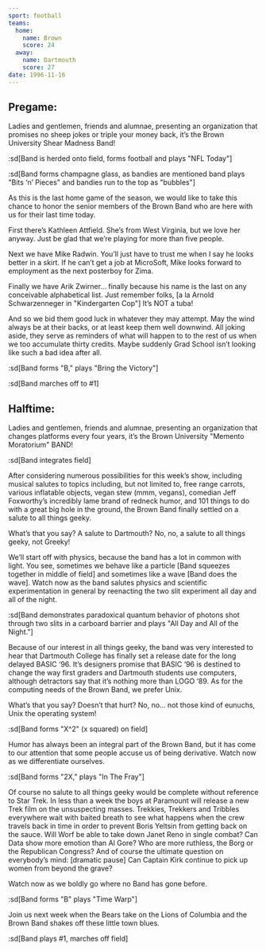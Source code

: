 ```yaml
---
sport: football
teams:
  home:
    name: Brown
    score: 24
  away:
    name: Dartmouth
    score: 27
date: 1996-11-16
---
```


## Pregame:

Ladies and gentlemen, friends and alumnae, presenting an organization that promises no sheep jokes or triple your money back, it’s the Brown University Shear Madness Band!

:sd[Band is herded onto field, forms football and plays "NFL Today"]

:sd[Band forms champagne glass, as bandies are mentioned band plays "Bits ‘n’ Pieces" and bandies run to the top as "bubbles"]

As this is the last home game of the season, we would like to take this chance to honor the senior members of the Brown Band who are here with us for their last time today.

First there’s Kathleen Attfield. She’s from West Virginia, but we love her anyway. Just be glad that we’re playing for more than five people.

Next we have Mike Radwin. You’ll just have to trust me when I say he looks better in a skirt. If he can’t get a job at MicroSoft, Mike looks forward to employment as the next posterboy for Zima.

Finally we have Arik Zwirner... finally because his name is the last on any conceivable alphabetical list. Just remember folks, [a la Arnold Schwarzenneger in "Kindergarten Cop"] It’s NOT a tuba!

And so we bid them good luck in whatever they may attempt. May the wind always be at their backs, or at least keep them well downwind. All joking aside, they serve as reminders of what will happen to to the rest of us when we too accumulate thirty credits. Maybe suddenly Grad School isn’t looking like such a bad idea after all.

:sd[Band forms "B," plays "Bring the Victory"]

:sd[Band marches off to #1]

## Halftime:

Ladies and gentlemen, friends and alumnae, presenting an organization that changes platforms every four years, it’s the Brown University "Memento Moratorium" BAND!

:sd[Band integrates field]

After considering numerous possibilities for this week’s show, including musical salutes to topics including, but not limited to, free range carrots, various inflatable objects, vegan stew (mmm, vegans), comedian Jeff Foxworthy’s incredibly lame brand of redneck humor, and 101 things to do with a great big hole in the ground, the Brown Band finally settled on a salute to all things geeky.

What’s that you say? A salute to Dartmouth? No, no, a salute to all things geeky, not Greeky!

We’ll start off with physics, because the band has a lot in common with light. You see, sometimes we behave like a particle [Band squeezes together in middle of field] and sometimes like a wave [Band does the wave]. Watch now as the band salutes physics and scientific experimentation in general by reenacting the two slit experiment all day and all of the night.

:sd[Band demonstrates paradoxical quantum behavior of photons shot through two slits in a carboard barrier and plays "All Day and All of the Night."]

Because of our interest in all things geeky, the band was very interested to hear that Dartmouth College has finally set a release date for the long delayed BASIC ‘96. It’s designers promise that BASIC ‘96 is destined to change the way first graders and Dartmouth students use computers, although detractors say that it’s nothing more than LOGO ‘89. As for the computing needs of the Brown Band, we prefer Unix.

What’s that you say? Doesn’t that hurt? No, no... not those kind of eunuchs, Unix the operating system!

:sd[Band forms "X^2" (x squared) on field]

Humor has always been an integral part of the Brown Band, but it has come to our attention that some people accuse us of being derivative. Watch now as we differentiate ourselves.

:sd[Band forms "2X," plays "In The Fray"]

Of course no salute to all things geeky would be complete without reference to Star Trek. In less than a week the boys at Paramount will release a new Trek film on the unsuspecting masses. Trekkies, Trekkers and Tribbles everywhere wait with baited breath to see what happens when the crew travels back in time in order to prevent Boris Yeltsin from getting back on the sauce. Will Worf be able to take down Janet Reno in single combat? Can Data show more emotion than Al Gore? Who are more ruthless, the Borg or the Republican Congress? And of course the ultimate question on everybody’s mind: [dramatic pause] Can Captain Kirk continue to pick up women from beyond the grave?

Watch now as we boldly go where no Band has gone before.

:sd[Band forms "B" plays "Time Warp"]

Join us next week when the Bears take on the Lions of Columbia and the Brown Band shakes off these little town blues.

:sd[Band plays #1, marches off field]
